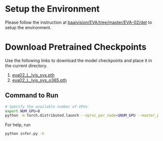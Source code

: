 # Setup the Environment

Please follow the instruction
at [baaivision/EVA/tree/master/EVA-02/det](https://github.com/baaivision/EVA/tree/master/EVA-02/det#setup) to setup the
environment.

# Download Pretrained Checkpoints

Use the following links to download the model checkpoints and place it in the current directory.

1. [eva02_L_lvis_sys.pth](https://huggingface.co/Yuxin-CV/EVA-02/blob/main/eva02/det/eva02_L_lvis_sys.pth)
2. [eva02_L_lvis_sys_o365.pth](https://huggingface.co/Yuxin-CV/EVA-02/blob/main/eva02/det/eva02_L_lvis_sys_o365.pth)

## Command to Run

```bash
# Specify the available number of GPUs
export NUM_GPU=8
python -m torch.distributed.launch --nproc_per_node=$NUM_GPU --master_port=1211 --use_env infer.py --image_dir_path <path to the directory containing images> --output_dir_path <base path to store the predictions> --model_name <either eva-02-01 or eva-02-02>
```

For help, run

```bash
python infer.py -h
```